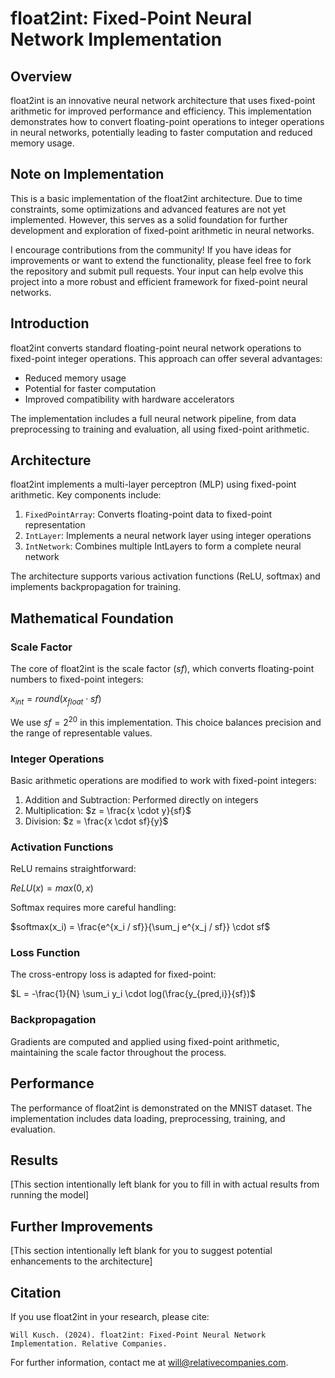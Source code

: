 # float2int: Fixed-Point Neural Network Implementation

## Overview

float2int is an innovative neural network architecture that uses fixed-point arithmetic for improved performance and efficiency. This implementation demonstrates how to convert floating-point operations to integer operations in neural networks, potentially leading to faster computation and reduced memory usage.

## Note on Implementation

This is a basic implementation of the float2int architecture. Due to time constraints, some optimizations and advanced features are not yet implemented. However, this serves as a solid foundation for further development and exploration of fixed-point arithmetic in neural networks.

I encourage contributions from the community! If you have ideas for improvements or want to extend the functionality, please feel free to fork the repository and submit pull requests. Your input can help evolve this project into a more robust and efficient framework for fixed-point neural networks.

## Introduction

float2int converts standard floating-point neural network operations to fixed-point integer operations. This approach can offer several advantages:

- Reduced memory usage
- Potential for faster computation
- Improved compatibility with hardware accelerators

The implementation includes a full neural network pipeline, from data preprocessing to training and evaluation, all using fixed-point arithmetic.

## Architecture

float2int implements a multi-layer perceptron (MLP) using fixed-point arithmetic. Key components include:

1. `FixedPointArray`: Converts floating-point data to fixed-point representation
2. `IntLayer`: Implements a neural network layer using integer operations
3. `IntNetwork`: Combines multiple IntLayers to form a complete neural network

The architecture supports various activation functions (ReLU, softmax) and implements backpropagation for training.

## Mathematical Foundation

### Scale Factor

The core of float2int is the scale factor ($`sf`$), which converts floating-point numbers to fixed-point integers:

$`x_{int} = round(x_{float} \cdot sf)`$

We use $`sf = 2^{20}`$ in this implementation. This choice balances precision and the range of representable values.

### Integer Operations

Basic arithmetic operations are modified to work with fixed-point integers:

1. Addition and Subtraction: Performed directly on integers
2. Multiplication: $`z = \frac{x \cdot y}{sf}`$
3. Division: $`z = \frac{x \cdot sf}{y}`$

### Activation Functions

ReLU remains straightforward:

$`ReLU(x) = max(0, x)`$

Softmax requires more careful handling:

$`softmax(x_i) = \frac{e^{x_i / sf}}{\sum_j e^{x_j / sf}} \cdot sf`$

### Loss Function

The cross-entropy loss is adapted for fixed-point:

$`L = -\frac{1}{N} \sum_i y_i \cdot log(\frac{y_{pred,i}}{sf})`$

### Backpropagation

Gradients are computed and applied using fixed-point arithmetic, maintaining the scale factor throughout the process.

## Performance

The performance of float2int is demonstrated on the MNIST dataset. The implementation includes data loading, preprocessing, training, and evaluation.

## Results

[This section intentionally left blank for you to fill in with actual results from running the model]

## Further Improvements

[This section intentionally left blank for you to suggest potential enhancements to the architecture]

## Citation

If you use float2int in your research, please cite:

```
Will Kusch. (2024). float2int: Fixed-Point Neural Network Implementation. Relative Companies.
```

For further information, contact me at will@relativecompanies.com.
